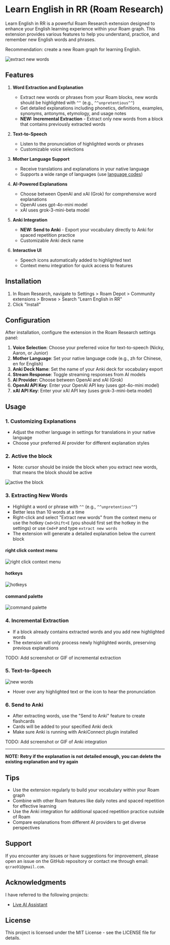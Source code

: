 # Learn English in RR (Roam Research)

Learn English in RR is a powerful Roam Research extension designed to enhance your English learning experience within your Roam graph. This extension provides various features to help you understand, practice, and remember new English words and phrases.

Recommendation: create a new Roam graph for learning English.

![extract new words](https://github.com/qcrao/learn-english-in-RR/blob/main/assets/extract-new-words.gif?raw=true)

## Features

1. **Word Extraction and Explanation**

   - Extract new words or phrases from your Roam blocks, new words should be highlighted with `^^` (e.g., `^^unpretentious^^`)
   - Get detailed explanations including phonetics, definitions, examples, synonyms, antonyms, etymology, and usage notes
   - **NEW: Incremental Extraction** - Extract only new words from a block that contains previously extracted words

2. **Text-to-Speech**

   - Listen to the pronunciation of highlighted words or phrases
   - Customizable voice selections

3. **Mother Language Support**

   - Receive translations and explanations in your native language
   - Supports a wide range of languages (use [language codes](https://en.wikipedia.org/wiki/List_of_ISO_639-1_codes))

4. **AI-Powered Explanations**

   - Choose between OpenAI and xAI (Grok) for comprehensive word explanations
   - OpenAI uses gpt-4o-mini model
   - xAI uses grok-3-mini-beta model

5. **Anki Integration**

   - **NEW: Send to Anki** - Export your vocabulary directly to Anki for spaced repetition practice
   - Customizable Anki deck name

6. **Interactive UI**
   - Speech icons automatically added to highlighted text
   - Context menu integration for quick access to features

## Installation

1. In Roam Research, navigate to Settings > Roam Depot > Community extensions > Browse > Search "Learn English in RR"
2. Click "Install"

## Configuration

After installation, configure the extension in the Roam Research settings panel:

1. **Voice Selection**: Choose your preferred voice for text-to-speech (Nicky, Aaron, or Junior)
2. **Mother Language**: Set your native language code (e.g., zh for Chinese, en for English)
3. **Anki Deck Name**: Set the name of your Anki deck for vocabulary export
4. **Stream Response**: Toggle streaming responses from AI models
5. **AI Provider**: Choose between OpenAI and xAI (Grok)
6. **OpenAI API Key**: Enter your OpenAI API key (uses gpt-4o-mini model)
7. **xAI API Key**: Enter your xAI API key (uses grok-3-mini-beta model)

## Usage

### 1. **Customizing Explanations**

- Adjust the mother language in settings for translations in your native language
- Choose your preferred AI provider for different explanation styles

### 2. **Active the block**

- Note: cursor should be inside the block when you extract new words, that means the block should be active

![active the block](https://github.com/qcrao/learn-english-in-RR/blob/main/assets/active_the_block.gif?raw=true)

### 3. **Extracting New Words**

- Highlight a word or phrase with `^^` (e.g., `^^unpretentious^^`)
- Better less than 10 words at a time
- Right-click and select "Extract new words" from the context menu or use the hotkey `Cmd+Shift+E` (you should first set the hotkey in the settings) or use `Cmd+P` and type `extract new words`
- The extension will generate a detailed explanation below the current block

#### right click context menu

![right click context menu](https://github.com/qcrao/learn-english-in-RR/blob/main/assets/right-click-extensions.jpg?raw=true)

#### hotkeys

![hotkeys](https://github.com/qcrao/learn-english-in-RR/blob/main/assets/hotkeys.jpg?raw=true)

#### command palette

![command palette](https://github.com/qcrao/learn-english-in-RR/blob/main/assets/cmd+p.jpg?raw=true)

### 4. **Incremental Extraction**

- If a block already contains extracted words and you add new highlighted words
- The extension will only process newly highlighted words, preserving previous explanations

TODO: Add screenshot or GIF of incremental extraction

### 5. **Text-to-Speech**

![new words](https://github.com/qcrao/learn-english-in-RR/blob/main/assets/new_words.jpg?raw=true)

- Hover over any highlighted text or the icon to hear the pronunciation

### 6. **Send to Anki**

- After extracting words, use the "Send to Anki" feature to create flashcards
- Cards will be added to your specified Anki deck
- Make sure Anki is running with AnkiConnect plugin installed

TODO: Add screenshot or GIF of Anki integration

---

**NOTE: Retry if the explanation is not detailed enough, you can delete the existing explanation and try again**

## Tips

- Use the extension regularly to build your vocabulary within your Roam graph
- Combine with other Roam features like daily notes and spaced repetition for effective learning
- Use the Anki integration for additional spaced repetition practice outside of Roam
- Compare explanations from different AI providers to get diverse perspectives

## Support

If you encounter any issues or have suggestions for improvement, please open an issue on the GitHub repository or contact me through email: `qcrao91@gmail.com`.

## Acknowledgments

I have referred to the following projects:

- [Live AI Assistant](https://github.com/fbgallet/roam-extension-speech-to-roam)

## License

This project is licensed under the MIT License - see the LICENSE file for details.

